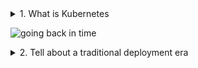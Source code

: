 <details>
<summary>1. What is Kubernetes</summary> 

#
Kubernetes is a portable, extensible, open-source platform for managing containerized workloads that facilitates both declarative configuration and automation. Kubernetes has a large, rapidly growing ecosystem. Additionally, Kubernetes offers highly available services, support, and tools.
</details>

![going back in time](https://kubernetes.io/images/docs/Container_Evolution.svg)

<details>
<summary>2. Tell about a traditional deployment era</summary> 

#
Early on, applications were deployed directly on physical servers, also known as bare metal. At that time, there was no way to define clear resource boundaries between applications running on the same server. This led to resource allocation issues, where one application could consume most of the resources, causing performance problems for others. As a result, the only solution at the time was to allocate each application a separate server. However, this approach had two major drawbacks. Firstly, it wasn't scalable because resources were underutilized. Secondly, maintaining many physical servers was extremely expensive for organizations.
</details>


